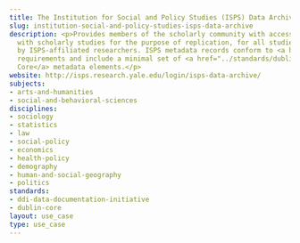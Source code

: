 ```yaml
---
title: The Institution for Social and Policy Studies (ISPS) Data Archive
slug: institution-social-and-policy-studies-isps-data-archive
description: <p>Provides members of the scholarly community with access to files associated
  with scholarly studies for the purpose of replication, for all studies conducted
  by ISPS-affiliated researchers. ISPS metadata records conform to <a href="../standards/ddi-data-documentation-initiative.html">DDI</a>
  requirements and include a minimal set of <a href="../standards/dublin-core.html">Dublin
  Core</a> metadata elements.</p>
website: http://isps.research.yale.edu/login/isps-data-archive/
subjects:
- arts-and-humanities
- social-and-behavioral-sciences
disciplines:
- sociology
- statistics
- law
- social-policy
- economics
- health-policy
- demography
- human-and-social-geography
- politics
standards:
- ddi-data-documentation-initiative
- dublin-core
layout: use_case
type: use_case
---
```


